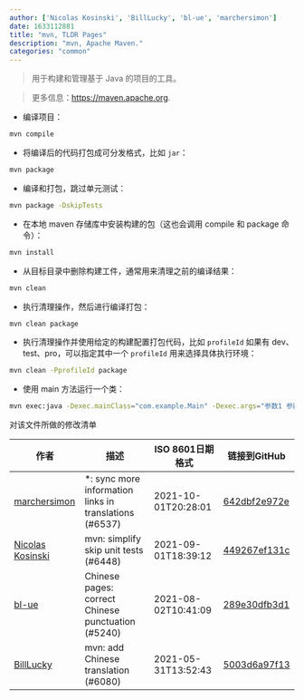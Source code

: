 ```yaml
---
author: ['Nicolas Kosinski', 'BillLucky', 'bl-ue', 'marchersimon']
date: 1633112881
title: "mvn, TLDR Pages"
description: "mvn, Apache Maven."
categories: "common"
---
```

> 用于构建和管理基于 Java 的项目的工具。

> 更多信息：<https://maven.apache.org>.

- 编译项目：

```bash
mvn compile
```

- 将编译后的代码打包成可分发格式，比如 `jar`：

```bash
mvn package
```

- 编译和打包，跳过单元测试：

```bash
mvn package -DskipTests
```

- 在本地 maven 存储库中安装构建的包（这也会调用 compile 和 package 命令）：

```bash
mvn install
```

- 从目标目录中删除构建工件，通常用来清理之前的编译结果：

```bash
mvn clean
```

- 执行清理操作，然后进行编译打包：

```bash
mvn clean package
```

- 执行清理操作并使用给定的构建配置打包代码，比如 `profileId` 如果有 dev、test、pro，可以指定其中一个 `profileId` 用来选择具体执行环境：

```bash
mvn clean -PprofileId package
```

- 使用 main 方法运行一个类：

```bash
mvn exec:java -Dexec.mainClass="com.example.Main" -Dexec.args="参数1 参数2"
```
对该文件所做的修改清单


作者 | 描述 | ISO 8601日期格式 | 链接到GitHub
------|-----|-----|-----
[marchersimon](mailto:50295997+marchersimon@users.noreply.github.com) | *: sync more information links in translations (#6537) | 2021-10-01T20:28:01 | [642dbf2e972e](https://github.com/tldr-pages/tldr/commit/642dbf2e972e388fab8c84ba3b4685fb862b6454)
[Nicolas Kosinski](mailto:nicokosi@users.noreply.github.com) | mvn: simplify skip unit tests (#6448) | 2021-09-01T18:39:12 | [449267ef131c](https://github.com/tldr-pages/tldr/commit/449267ef131c2d8c5269b5903682c5c4ef98ddf7)
[bl-ue](mailto:54780737+bl-ue@users.noreply.github.com) | Chinese pages: correct Chinese punctuation (#5240) | 2021-08-02T10:41:09 | [289e30dfb3d1](https://github.com/tldr-pages/tldr/commit/289e30dfb3d1d73bade9e3610e12bfc90e9270ae)
[BillLucky](mailto:bill.libiao@gmail.com) | mvn: add Chinese translation (#6080) | 2021-05-31T13:52:43 | [5003d6a97f13](https://github.com/tldr-pages/tldr/commit/5003d6a97f1308d9bf173c4133c249992eac570e)

